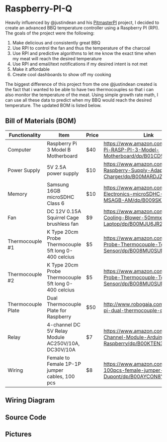 # Raspberry-PI-Q
Heavily influenced by @justindean and his [PitmasterPI](https://github.com/justindean/PitmasterPi) project, I decided to create an advanced BBQ temperature controller using a Raspberry PI (RPI). The goals of the project were the following:
1. Make delicious and consistently great BBQ
2. Use RPI to control the fan and thus the temperature of the charcoal
3. Use RPI and predictive algorithms to let me know the exact time when my meat will reach the desired temperature
4. Use RPI and email/text notifications if my desired intent is not met
5. Make it affordable
6. Create cool dashboards to show off my cooking

The biggest difference of this project from the one @justindean created is the fact that i wanted to be able to have two thermocouples so that i can also monitor the temperature of the meat. Using simple growth rate math, I can use all these data to predict when my BBQ would reach the desired temperature. The updated BOM is listed below.

## Bill of Materials (BOM)

| Functionality | Item | Price | Link |
| ------------- | ---- | ----- | ---- |
| Computer | Raspberry Pi 3 Model B Motherboard | $40 | https://www.amazon.com/Raspberry-Pi-RASP-PI-3-Model-Motherboard/dp/B01CD5VC92 |
| Power Supply | 5V 2.5A power supply  | $10 | https://www.amazon.com/CanaKit-Raspberry-Supply-Adapter-Charger/dp/B00MARDJZ4 |
| Memory | Samsung 16GB microSDHC Class 6 | $10 | https://www.amazon.com/Samsung-Electronics-microSDHC-MB-MSAGB-AM/dp/B009SK599U |
| Fan | DC 12V 0.15A Squirrel Cage brushless fan | $9 | https://www.amazon.com/Connector-Cooling-Blower-50mmx15mm-Laptop/dp/B00MJU6JR2 |
| Thermocouple #1 | K Type 20cm Probe Thermocouple 5ft long 0-400 celcius | $5 | https://www.amazon.com/uxcell-Probe-Thermocouple-Temperature-Sensor/dp/B008MU0SUM |
| Thermocouple #2 | K Type 20cm Probe Thermocouple 5ft long 0-400 celcius | $5 | https://www.amazon.com/uxcell-Probe-Thermocouple-Temperature-Sensor/dp/B008MU0SUM |
| Thermocouple Plate | Dual Thermocouple Plate for Raspberry | $50 | http://www.robogaia.com/raspberry-pi-dual-thermocouple-plate.html |
| Relay | 4-channel DC 5V Relay Module AC250V/10A, DC30V/10A | $7 | https://www.amazon.com/JBtek-Channel-Module-Arduino-Raspberry/dp/B00KTEN3TM |
| Wiring | Female to Female 1P-1P jumper cables, 100 pcs | $8 | https://www.amazon.com/SUNKEE-100pcs-female-jumper-Dupont/dp/B00AYCON8Y |

## Wiring Diagram


## Source Code


## Pictures
